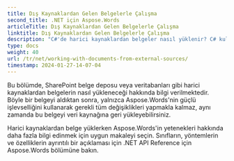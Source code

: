 ```yaml
---
title: Dış Kaynaklardan Gelen Belgelerle Çalışma
second_title: .NET için Aspose.Words
articleTitle: Dış Kaynaklardan Gelen Belgelerle Çalışma
linktitle: Dış Kaynaklardan Gelen Belgelerle Çalışma
description: "C#'de harici kaynaklardan belgeler nasıl yüklenir? C# kullanarak daha ileri işlemler için SharePoint veya veritabanından PDF, DOCX, DOC, RTF, ODT, EPUB, HTML ve diğer dosyaları yükleyin."
type: docs
weight: 40
url: /tr/net/working-with-documents-from-external-sources/
timestamp: 2024-01-27-14-07-04
---
```


Bu bölümde, SharePoint belge deposu veya veritabanları gibi harici kaynaklardan belgelerin nasıl yükleneceği hakkında bilgi verilmektedir. Böyle bir belgeyi aldıktan sonra, yalnızca Aspose.Words'nin güçlü işlevselliğini kullanarak gerekli tüm değişiklikleri yapmakla kalmaz, aynı zamanda bu belgeyi veri kaynağına geri yükleyebilirsiniz.

Harici kaynaklardan belge yüklerken Aspose.Words'in yetenekleri hakkında daha fazla bilgi edinmek için uygun makaleyi seçin. Sınıfların, yöntemlerin ve özelliklerin ayrıntılı bir açıklaması için .NET API Reference için Aspose.Words bölümüne bakın.
